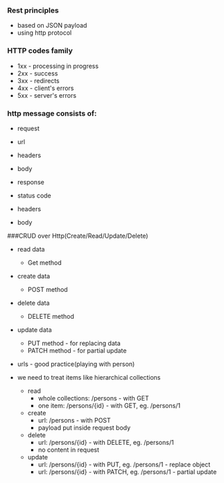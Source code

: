 ### Rest principles

- based on JSON payload
- using http protocol

### HTTP codes family

- 1xx - processing in progress
- 2xx - success
- 3xx - redirects
- 4xx - client's errors
- 5xx - server's errors

### http message consists of:

- request
- url
- headers
- body

- response
- status code
- headers
- body

###CRUD over Http(Create/Read/Update/Delete)
- read data
  - Get method
- create data
  - POST method
- delete data
  - DELETE method
- update data
  - PUT method - for replacing data
  - PATCH method - for partial update

- urls - good practice(playing with person)
- we need to treat items like hierarchical collections
    - read
        - whole collections: /persons - with GET
        - one item: /persons/{id} - with GET, eg. /persons/1
    - create
        - url: /persons - with POST
        - payload put inside request body
    - delete
        - url: /persons/{id} - with DELETE, eg. /persons/1
        - no content in request
    - update
        - url: /persons/{id} - with PUT, eg. /persons/1 - replace object
        - url: /persons/{id} - with PATCH, eg. /persons/1 - partial update